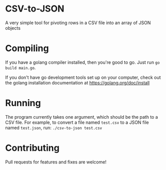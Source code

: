 # CSV-to-JSON
A very simple tool for pivoting rows in a CSV file into an 
array of JSON objects

# Compiling
If you have a golang compiler installed, then you're good to go. Just run
`go build main.go`.

If you don't have go development tools set up on your computer, check out the golang
installation documentation at https://golang.org/doc/install

# Running
The program currently takes one argument, which should be the path to a CSV file. For example,
to convert a file named `test.csv` to a JSON file named `test.json`, run:
`./csv-to-json test.csv`

# Contributing
Pull requests for features and fixes are welcome!
